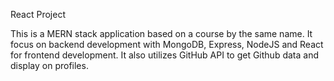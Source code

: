 React Project

This is a MERN stack application based on a course by the same name.
It focus on backend development with MongoDB, Express, NodeJS and React for frontend development. It also utilizes GitHub API to get Github data and display on profiles.

